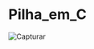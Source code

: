 # Pilha_em_C
![Capturar](https://user-images.githubusercontent.com/52220244/165372741-9411657e-31d7-4475-9ed1-c0dd0e9a08f3.JPG)